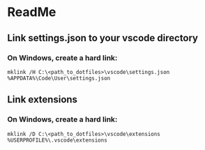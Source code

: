 # ReadMe

## Link settings.json to your vscode directory

### On Windows, create a hard link:
`mklink /H C:\<path_to_dotfiles>\vscode\settings.json %APPDATA%\Code\User\settings.json`

## Link extensions

### On Windows, create a hard link:
`mklink /D C:\<path_to_dotfiles>\vscode\extensions %USERPROFILE%\.vscode\extensions`